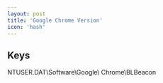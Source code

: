 ```yaml
---
layout: post
title: 'Google Chrome Version'
icon: 'hash'
---
```


## Keys

NTUSER.DAT\Software\Google\ Chrome\BLBeacon

